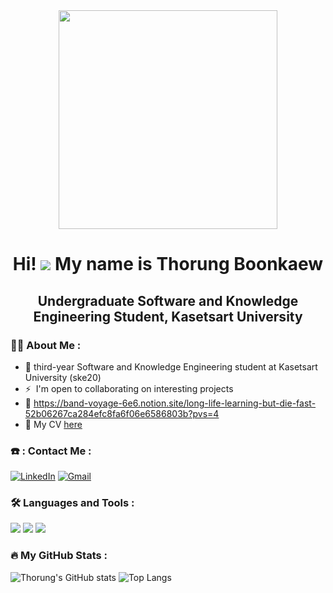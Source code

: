 <div id="header" align="center">
  <img src="https://media.giphy.com/media/Qo2dupDib32rkTY4hX/giphy.gif" width="350"/>
</div>

<div align="center">
  <h1>Hi! <img src="https://user-images.githubusercontent.com/18350557/176309783-0785949b-9127-417c-8b55-ab5a4333674e.gif"> My name is Thorung Boonkaew</h1>
</div>

<div align="center">
  <h2>Undergraduate Software and Knowledge Engineering Student, Kasetsart University</h2>
</div>

### :woman_technologist: About Me :
* 📖  third-year Software and Knowledge Engineering student at Kasetsart University (ske20)
* ⚡  I'm open to collaborating on interesting projects
* 🍁  https://band-voyage-6e6.notion.site/long-life-learning-but-die-fast-52b06267ca284efc8fa6f06e6586803b?pvs=4
* 📌 My CV [here](https://docs.google.com/document/d/1y2RTqvHojgJ6BPB2cMC-oheldPTASpQa6KUPj0tkXAU/edit?usp=sharing)

### ☎️ : Contact Me : 
[![LinkedIn](https://img.shields.io/badge/LinkedIn-0077B5?style=for-the-badge&logo=linkedin&logoColor=white)](https://www.linkedin.com/in/thorung-boonkaew-359452269) 
[![Gmail](https://img.shields.io/badge/Gmail-D14836?style=for-the-badge&logo=gmail&logoColor=white)](mailto:thorungboonmail@gmail.com) 

### :hammer_and_wrench: Languages and Tools :
<div>
  <img src="https://img.shields.io/badge/Python-FFD43B?style=for-the-badge&logo=python&logoColor=blue">
  <img src="https://img.shields.io/badge/C-00599C?style=for-the-badge&logo=c&logoColor=white">
  <img src="https://img.shields.io/badge/C%2B%2B-00599C?style=for-the-badge&logo=c%2B%2B&logoColor=white">
</div>


### 🔥 My GitHub Stats :
![Thorung's GitHub stats](https://github-readme-stats.vercel.app/api?username=thorungb&show_icons=true)
![Top Langs](https://github-readme-stats.vercel.app/api/top-langs/?username=thorungb&layout=compact)
